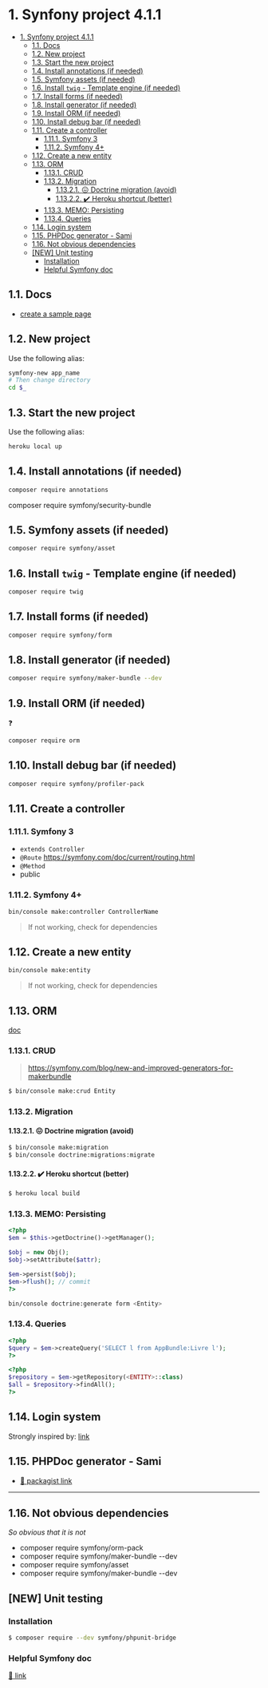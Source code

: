 
# 1. Synfony project 4.1.1
<!-- TOC -->

- [1. Synfony project 4.1.1](#1-synfony-project-411)
	- [1.1. Docs](#11-docs)
	- [1.2. New project](#12-new-project)
	- [1.3. Start the new project](#13-start-the-new-project)
	- [1.4. Install annotations (if needed)](#14-install-annotations-if-needed)
	- [1.5. Symfony assets  (if needed)](#15-symfony-assets--if-needed)
	- [1.6. Install ``twig`` - Template engine  (if needed)](#16-install-twig---template-engine--if-needed)
	- [1.7. Install forms  (if needed)](#17-install-forms--if-needed)
	- [1.8. Install generator  (if needed)](#18-install-generator--if-needed)
	- [1.9. Install ORM (if needed)](#19-install-orm-if-needed)
	- [1.10. Install debug bar (if needed)](#110-install-debug-bar-if-needed)
	- [1.11. Create a controller](#111-create-a-controller)
		- [1.11.1. Symfony 3](#1111-symfony-3)
		- [1.11.2. Symfony 4+](#1112-symfony-4)
	- [1.12. Create a new entity](#112-create-a-new-entity)
	- [1.13. ORM](#113-orm)
		- [1.13.1. CRUD](#1131-crud)
		- [1.13.2. Migration](#1132-migration)
			- [1.13.2.1. :confounded: Doctrine migration (avoid)](#11321-confounded-doctrine-migration-avoid)
			- [1.13.2.2. :heavy_check_mark: Heroku shortcut (better)](#11322-heavy_check_mark-heroku-shortcut-better)
		- [1.13.3. MEMO: Persisting](#1133-memo-persisting)
		- [1.13.4. Queries](#1134-queries)
	- [1.14. Login system](#114-login-system)
	- [1.15. PHPDoc generator - Sami](#115-phpdoc-generator---sami)
	- [1.16. Not obvious dependencies](#116-not-obvious-dependencies)
	- [[NEW] Unit testing](#new-unit-testing)
		- [Installation](#installation)
		- [Helpful Symfony doc](#helpful-symfony-doc)

<!-- /TOC -->

## 1.1. Docs
* [create a sample page](https://symfony.com/doc/current/page_creation.html)


## 1.2. New project
Use the following alias:
```bash
symfony-new app_name
# Then change directory
cd $_
```

## 1.3. Start the new project
Use the following alias:
```bash
heroku local up
```

## 1.4. Install annotations (if needed)
```bash
composer require annotations
```

composer require symfony/security-bundle

## 1.5. Symfony assets  (if needed)
```bash
composer require symfony/asset
```

## 1.6. Install ``twig`` - Template engine  (if needed)
```bash
composer require twig
```

## 1.7. Install forms  (if needed)
```bash
composer require symfony/form
```

## 1.8. Install generator  (if needed)
```bash
composer require symfony/maker-bundle --dev
```

## 1.9. Install ORM (if needed)
:question:
```bash
composer require orm
```

## 1.10. Install debug bar (if needed)
```bash
composer require symfony/profiler-pack
```

## 1.11. Create a controller
### 1.11.1. Symfony 3
* ``extends Controller``
* ``@Route`` https://symfony.com/doc/current/routing.html
* ``@Method``
* public

### 1.11.2. Symfony 4+
```bash
bin/console make:controller ControllerName
```

> If not working, check for dependencies

## 1.12. Create a new entity
```bash
bin/console make:entity
```

> If not working, check for dependencies


## 1.13. ORM
[doc](https://symfony.com/doc/current/doctrine.html)

### 1.13.1. CRUD
> https://symfony.com/blog/new-and-improved-generators-for-makerbundle

```bash
$ bin/console make:crud Entity
```

### 1.13.2. Migration
#### 1.13.2.1. :confounded: Doctrine migration (avoid)
```bash
$ bin/console make:migration
$ bin/console doctrine:migrations:migrate
```

#### 1.13.2.2. :heavy_check_mark: Heroku shortcut (better)
```bash
$ heroku local build
```

### 1.13.3. MEMO: Persisting
```php
<?php
$em = $this->getDoctrine()->getManager();

$obj = new Obj();
$obj->setAttribute($attr);

$em->persist($obj);
$em->flush(); // commit
?>
```

```bash
bin/console doctrine:generate form <Entity>
```


### 1.13.4. Queries
```php
<?php
$query = $em->createQuery('SELECT l from AppBundle:Livre l');
?>
```

```php
<?php
$repository = $em->getRepository(<ENTITY>::class)
$all = $repository->findAll();
?>
```

## 1.14. Login system

Strongly inspired by: [link](https://numa-bord.com/miniblog/symfony-4-les-base-dune-gestion-des-utilisateurs-inscription-connexion-droits-dacces/)


## 1.15. PHPDoc generator - Sami
* [:link: packagist link](https://packagist.org/packages/sami/sami)


------------------------------
## 1.16. Not obvious dependencies
*So obvious that it is not*

* composer require symfony/orm-pack
* composer require symfony/maker-bundle --dev
* composer require symfony/asset
* composer require symfony/maker-bundle --dev


## [NEW] Unit testing
### Installation
```bash
$ composer require --dev symfony/phpunit-bridge
```
### Helpful Symfony doc
[:link: link](https://symfony.com/doc/current/testing.html)
